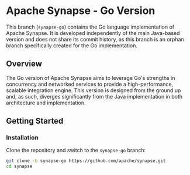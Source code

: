 # Apache Synapse - Go Version

This branch (`synapse-go`) contains the Go language implementation of Apache Synapse. It is developed independently of the main Java-based version and does not share its commit history, as this branch is an orphan branch specifically created for the Go implementation.

## Overview

The Go version of Apache Synapse aims to leverage Go's strengths in concurrency and networked services to provide a high-performance, scalable integration engine. This version is designed from the ground up and, as such, diverges significantly from the Java implementation in both architecture and implementation.

## Getting Started

### Installation

Clone the repository and switch to the `synapse-go` branch:

```bash
git clone -b synapse-go https://github.com/apache/synapse.git
cd synapse
